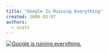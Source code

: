 ```yaml
---
title: "Google Is Ruining Everything"
created: 2006-03-07
authors:
  - scott
---
```


[![Google is ruining everything.](/images/google_ruins.png)](http://www.scarygoround.com/?date=20060307)
